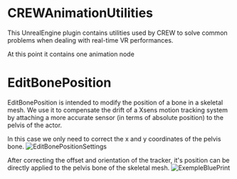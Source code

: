 # CREWAnimationUtilities

This UnrealEngine plugin contains utilities used by CREW to solve common problems when dealing with real-time VR performances.

At this point it contains one animation node 

# EditBonePosition
EditBonePosition is intended to modify the position of a bone in a skeletal mesh.
We use it to compensate the drift of a Xsens motion tracking system by attaching a more accurate sensor (in terms of absolute position) to the pelvis of the actor.

In this case we only need to correct the x and y coordinates of the pelvis bone.
![EditBonePositionSettings](https://github.com/CREW-Brussels/CREWAnimationUtilities/assets/6745738/b3125724-6183-4dd8-9594-3d33da8e23c7)

After correcting the offset and orientation of the tracker, it's position can be directly applied to the pelvis bone of the skeletal mesh.
![ExempleBluePrint](https://github.com/CREW-Brussels/CREWAnimationUtilities/assets/6745738/6421679b-c993-4ec1-914d-26669ff1b608)
